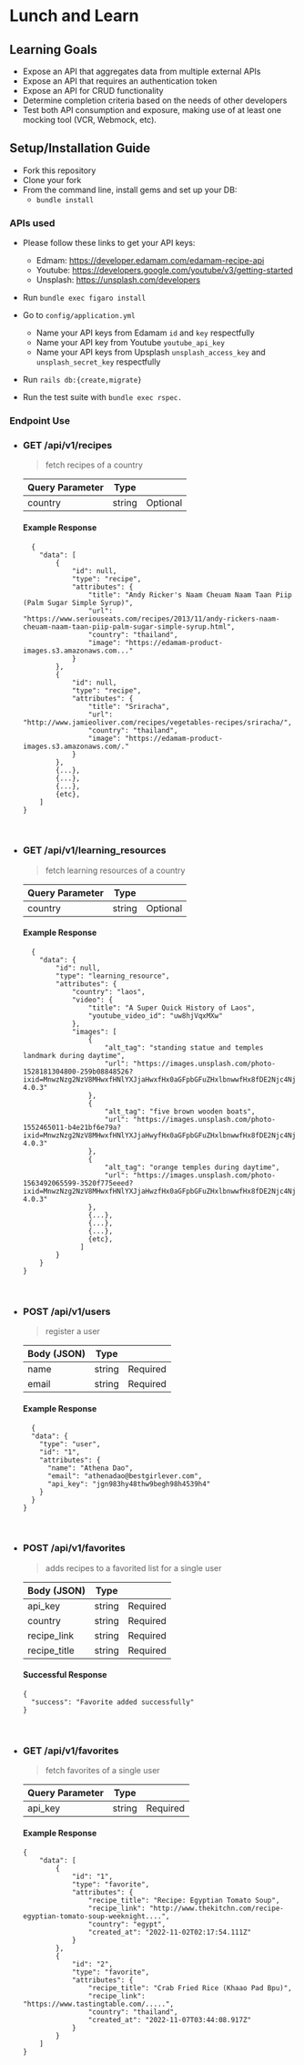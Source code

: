 <h1> Lunch and Learn </h1>

## Learning Goals

- Expose an API that aggregates data from multiple external APIs
- Expose an API that requires an authentication token
- Expose an API for CRUD functionality
- Determine completion criteria based on the needs of other developers
- Test both API consumption and exposure, making use of at least one mocking tool (VCR, Webmock, etc).


## Setup/Installation Guide
- Fork this repository
- Clone your fork
- From the command line, install gems and set up your DB:
  - ```bundle install```

### APIs used
  -  Please follow these links to get your API keys:
      - Edmam: https://developer.edamam.com/edamam-recipe-api
      - Youtube: https://developers.google.com/youtube/v3/getting-started
      - Unsplash: https://unsplash.com/developers

  - Run ```bundle exec figaro install```
  - Go to ```config/application.yml```
    - Name your API keys from Edamam ```id``` and ```key``` respectfully
    - Name your API key from Youtube ```youtube_api_key```
    - Name your API keys from Upsplash ```unsplash_access_key``` and ```unsplash_secret_key``` respectfully
  - Run ```rails db:{create,migrate}```
  - Run the test suite with ```bundle exec rspec.```
 

### Endpoint Use

- ### GET /api/v1/recipes
  > fetch recipes of a country
  
  | Query Parameter        | Type          |  |
  | ------------- |:-------------:| -----:|
  | country      | string | Optional |
  
    #### Example Response
  ```
    {
      "data": [
          {
              "id": null,
              "type": "recipe",
              "attributes": {
                  "title": "Andy Ricker's Naam Cheuam Naam Taan Piip (Palm Sugar Simple Syrup)",
                  "url": "https://www.seriouseats.com/recipes/2013/11/andy-rickers-naam-cheuam-naam-taan-piip-palm-sugar-simple-syrup.html",
                  "country": "thailand",
                  "image": "https://edamam-product-images.s3.amazonaws.com..."
              }
          },
          {
              "id": null,
              "type": "recipe",
              "attributes": {
                  "title": "Sriracha",
                  "url": "http://www.jamieoliver.com/recipes/vegetables-recipes/sriracha/",
                  "country": "thailand",
                  "image": "https://edamam-product-images.s3.amazonaws.com/."
              }
          },
          {...},
          {...},
          {...},
          {etc},
      ]
  }
  ```
<br>

- ### GET /api/v1/learning_resources
  > fetch learning resources of a country

  | Query Parameter        | Type          |  |
  | ------------- |:-------------:| -----:|
  | country      | string | Optional |
  
  #### Example Response
  ```
    {
      "data": {
          "id": null,
          "type": "learning_resource",
          "attributes": {
              "country": "laos",
              "video": {
                  "title": "A Super Quick History of Laos",
                  "youtube_video_id": "uw8hjVqxMXw"
              },
              "images": [
                  {
                      "alt_tag": "standing statue and temples landmark during daytime",
                      "url": "https://images.unsplash.com/photo-1528181304800-259b08848526?ixid=MnwzNzg2NzV8MHwxfHNlYXJjaHwxfHx0aGFpbGFuZHxlbnwwfHx8fDE2Njc4Njk1NTA&ixlib=rb-4.0.3"
                  },
                  {
                      "alt_tag": "five brown wooden boats",
                      "url": "https://images.unsplash.com/photo-1552465011-b4e21bf6e79a?ixid=MnwzNzg2NzV8MHwxfHNlYXJjaHwyfHx0aGFpbGFuZHxlbnwwfHx8fDE2Njc4Njk1NTA&ixlib=rb-4.0.3"
                  },
                  {
                      "alt_tag": "orange temples during daytime",
                      "url": "https://images.unsplash.com/photo-1563492065599-3520f775eeed?ixid=MnwzNzg2NzV8MHwxfHNlYXJjaHwzfHx0aGFpbGFuZHxlbnwwfHx8fDE2Njc4Njk1NTA&ixlib=rb-4.0.3"
                  },
                  {...},
                  {...},
                  {...},
                  {etc},
                ]
          }
      }
  }
  ```
  <br>

- ### POST /api/v1/users
  > register a user
 
   | Body (JSON)        | Type          |  |
  | ------------- |:-------------:| -----:|
  | name      | string | Required |
  | email      | string | Required |
  
  #### Example Response
  ```
    {
    "data": {
      "type": "user",
      "id": "1",
      "attributes": {
        "name": "Athena Dao",
        "email": "athenadao@bestgirlever.com",
        "api_key": "jgn983hy48thw9begh98h4539h4"
      }
    }
  }
  ```
  <br>
  
- ### POST /api/v1/favorites
  > adds recipes to a favorited list for a single user
  
  | Body (JSON)        | Type          |  |
  | ------------- |:-------------:| -----:|
  | api_key      | string | Required |
  | country      | string | Required |
  | recipe_link      | string | Required |
  | recipe_title      | string | Required |
  
  #### Successful Response
  ```
  {
    "success": "Favorite added successfully"
  }
  ```
  <br>

- ### GET /api/v1/favorites
  > fetch favorites of a single user
  
  | Query Parameter        | Type          |  |
  | ------------- |:-------------:| -----:|
  | api_key      | string | Required |
  
  #### Example Response
  ```
  {
      "data": [
          {
              "id": "1",
              "type": "favorite",
              "attributes": {
                  "recipe_title": "Recipe: Egyptian Tomato Soup",
                  "recipe_link": "http://www.thekitchn.com/recipe-egyptian-tomato-soup-weeknight....",
                  "country": "egypt",
                  "created_at": "2022-11-02T02:17:54.111Z"
              }
          },
          {
              "id": "2",
              "type": "favorite",
              "attributes": {
                  "recipe_title": "Crab Fried Rice (Khaao Pad Bpu)",
                  "recipe_link": "https://www.tastingtable.com/.....",
                  "country": "thailand",
                  "created_at": "2022-11-07T03:44:08.917Z"
              }
          }
      ]
  }    
  ```
  <br>

